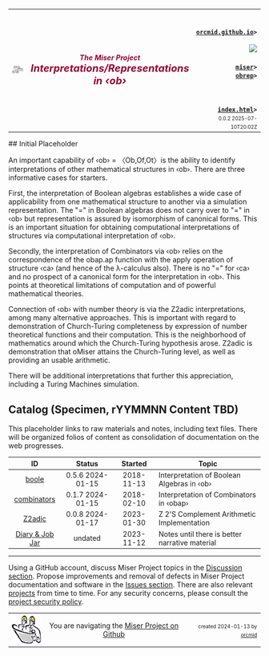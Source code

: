 <!-- index.md 0.0.2                 UTF-8                          2025-07-10
     ----1----|----2----|----3----|----4----|----5----|----6----|----7----|--*
     source <https://github.com/orcmid/miser/blob/master/docs/obreps/index.md>
     publication <https://orcmid.github.io/miser/obreps/>
     -->

<table border="0" width="100%">
  <tr>
    <td width="25%" align="left" height="6">
       <a href="../" title="The Miser Project on GitHub">
       <img src="../images/misertheory-logo.png" /></a>
    </td>
       <td width="48%" height="6"><p align="center"><font color="#990033"><strong>
    <i>The Miser Project</i><br />
    <i><big><big>Interpretations/Representations in ‹ob›</big></big></i></strong></font></p>
    </td>
    <td width="27%" height="6" valign="middle" align="right">
      <b><code>
      <a href="../../" target="_top">orcmid.github.io</a>&gt;
      </code></b>
      <br />
      <a href="https://clustrmaps.com/site/1bw9w" title="Visit tracker">
            <img src="//www.clustrmaps.com/map_v2.png?d=3-2eQV4fOuelVHp_YtztZ0hl9Uj4ei9zLKw_nRgCgyM&cl=ffffff" />
      </a>
      <br />
      <b><code>
      <a href="../" target="_top">miser</a>&gt;
      <a href="./" target="_top">obrep</a>&gt;
      </code></b>
      <br /><br />
      <b><code>
      <a href="index.html" target="_top">index.html</a>&gt;</code></b>
      <br />
      <small><small>
        0.0.2 2025-07-10T20:02Z<!-- MAINTAIN THIS MANUALLY -->
      </small></small>
      </td>
  </tr>
</table>
## Initial Placeholder

An important capability of ‹ob› = 〈Ob,Of,Ot〉is the ability to identify
interpretations of other mathematical structures in ‹ob›.  There are three
informative cases for starters.

First, the interpretation of Boolean algebras establishes a wide case of
applicability from one mathematical structure to another via a simulation
representation.  The "=" in Boolean algebras does not carry over to "=" in
‹ob› but representation is assured by isomorphism of canonical forms.  This
is an important situation for obtaining computational interpretations of
structures via computational interpretation of ‹ob›.

Secondly, the interpretation of Combinators via ‹ob› relies on the
correspondence of the obap.ap function with the apply operation of structure
‹ca› (and hence of the λ-calculus also).  There is no "=" for ‹ca› and no
prospect of a canonical form for the interpretation in ‹ob›.  This points at
theoretical limitations of computation and of powerful mathematical theories.

Connection of ‹ob› with number theory is via the Z2adic interpretations, among
many alternative approaches.  This is important with regard to demonstration
of Church-Turing completeness by expression of number theoretical functions
and their computation.  This is the neighborhood of mathematics around which
the Church-Turing hypothesis arose.  Z2adic is demonstration that oMiser
attains the Church-Turing level, as well as providing an usable arithmetic.

There will be additional interpretations that further this appreciation,
including a Turing Machines simulation.

## Catalog (Specimen, rYYMMNN Content TBD)

This placeholder links to raw materials and notes, including text files.
There will be organized folios of content as consolidation of documentation
on the web progresses.

| **ID** | **Status** | **Started** | **Topic** |
|   :-:   |   :-:   |  :-:   |  ---  |
| [boole](boole.txt)| 0.5.6 2024-01-15 | 2018-11-13 | Interpretation of Boolean Algebras in ‹ob› |
| [combinators](combinators.txt) | 0.1.7 2024-01-15 | 2018-02-10 | Interpretation of Combinators in ‹obap› |
| [Z2adic](Z2adic.txt)    | 0.0.8 2024-01-17 | 2023-01-30 | Z 2'S Complement Arithmetic Implementation |
| [Diary & Job Jar](c000000.htm)  | undated  | 2023-11-12 | Notes until there is better narrative material |

----

Using a GitHub account, discuss Miser Project topics in the
[Discussion section](https://github.com/orcmid/miser/discussions).  Propose
improvements and removal of defects in Miser Project documentation and
software in the [Issues section](https://github.com/orcmid/miser/issues).
There are also relevant
[projects](https://github.com/orcmid/miser/projects?query=is%3Aopen)
from time to time.  For any security concerns, please consult the
[project security policy](https://github.com/orcmid/miser/security).

<table border="0" cellspacing="3" width="100%">
  <tr>
    <td width="14%">
	<a href="index.htm" target="_top">
       <img border="0" src="../images/hardhat-thumb.gif" alt="Hard Hat Area"
            align="left" width="80" height="57">
       </a>
    </td>
    <td width="54%" valign="middle" align="center">
      You are navigating the <a href="../">Miser Project on Github</a></td>
    <td width="30%">
      <p align="right"><font size="-2">created 2024-01-13 by
         <a target="_top" href="../../orcmid">orcmid</a> </font></p>
    </td>
  </tr>
</table>
<!--

  0.0.2  2025-07-10T20:01Z Conform top/bottom banners to 0.1.2 hybridForm
  0.0.1  2024-01-17T21:53Z Add explanatory synopsis
  0.0.0  2024-01-15T21:20Z Placeholder from 0.0.3 obap index.md as boilerplate



               *** end of miser/docs/obreps/index.md ***                 -->
